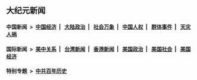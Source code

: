 ## 大纪元新闻

#### 中国新闻 &nbsp;>&nbsp; [中国经济](indexes/ncid283/README.md?07151245) &nbsp;| &nbsp; [大陆政治](indexes/ncid277/README.md?07151245) &nbsp;| &nbsp; [社会万象](indexes/ncid282/README.md?07151245) &nbsp;| &nbsp; [中国人权](indexes/ncid278/README.md?07151245) &nbsp;| &nbsp; [群体事件](indexes/ncid279/README.md?07151245) &nbsp;| &nbsp; [天灾人祸](indexes/ncid280/README.md?07151245)

#### 国际新闻 &nbsp;>&nbsp; [美中关系](indexes/nf1412576/README.md?07151245) &nbsp;| &nbsp; [台湾新闻](indexes/ncid1349361/README.md?07151245) &nbsp;| &nbsp; [香港新闻](indexes/ncid1349362/README.md?07151245) &nbsp;| &nbsp; [美国政治](indexes/ncid1078159/README.md?07151245) &nbsp;| &nbsp; [美国社会](indexes/ncid1078160/README.md?07151245) &nbsp;| &nbsp; [美国经济](indexes/ncid1078158/README.md?07151245)

#### 特别专题 &nbsp;>&nbsp; [中共百年历史](https://github.com/easy2view/epoch-special/blob/master/README.md?07151245)  

